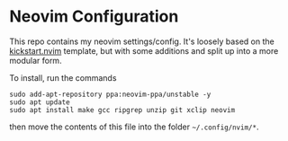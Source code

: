 # Neovim Configuration

This repo contains my neovim settings/config. It's loosely based on the [kickstart.nvim](https://github.com/nvim-lua/kickstart.nvim/tree/master) template, but with some additions and split up into a more modular form.

To install, run the commands 
```
sudo add-apt-repository ppa:neovim-ppa/unstable -y
sudo apt update
sudo apt install make gcc ripgrep unzip git xclip neovim
```
then move the contents of this file into the folder `~/.config/nvim/*`.
